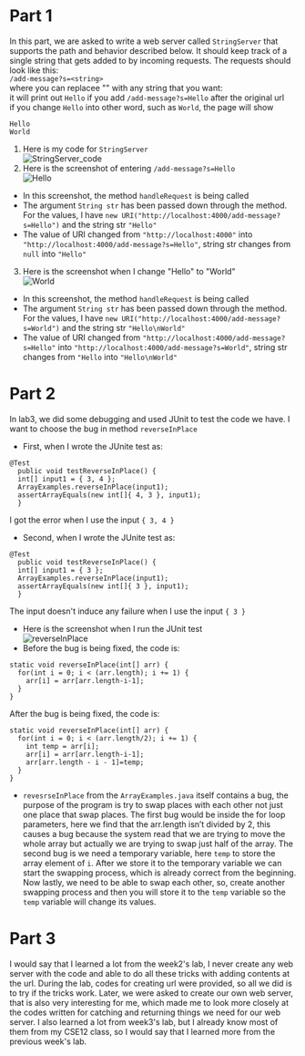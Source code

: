 # Part 1
In this part, we are asked to write a web server called `StringServer` 
that supports the path and behavior described below. It should keep track of a single string that 
gets added to by incoming requests. The requests should look like this: <br />
`/add-message?s=<string>` <br />
where you can replacee "<string>" with any string that you want: <br />
  it will print out `Hello` if you add `/add-message?s=Hello` after the original url<br />
  if you change `Hello` into other word, such as `World`, the page will show
  ```
  Hello
  World
  ```
  1) Here is my code for `StringServer`<br />
![StringServer_code](https://user-images.githubusercontent.com/122485099/215002895-0cd26e1c-51fe-4a8c-8d65-c69a611f56fe.jpg)<br />
  2) Here is the screenshot of entering `/add-message?s=Hello`<br />
  ![Hello](https://user-images.githubusercontent.com/122485099/215003579-b472a3eb-a2cd-4cca-bd64-59e0d6d19040.jpg)<br />
  * In this screenshot, the method `handleRequest` is being called
  * The argument `String str` has been passed down through the method. For the values, I have `new URI("http://localhost:4000/add-message?s=Hello")`
  and the string str `"Hello"`
  * The value of URI changed from `"http://localhost:4000"` into `"http://localhost:4000/add-message?s=Hello"`, string str changes from `null` into `"Hello"`
  3) Here is the screenshot when I change "Hello" to "World" <br />
  ![World](https://user-images.githubusercontent.com/122485099/215003637-97316ccf-6d66-44e6-9876-38e3420f081f.jpg)
  * In this screenshot, the method `handleRequest` is being called
  * The argument `String str` has been passed down through the method. For the values, I have `new URI("http://localhost:4000/add-message?s=World")`
  and the string str `"Hello\nWorld"`
  * The value of URI changed from `"http://localhost:4000/add-message?s=Hello"` into `"http://localhost:4000/add-message?s=World"`, string str changes from `"Hello` into `"Hello\nWorld"`<br />
	
# Part 2
  In lab3, we did some debugging and used JUnit to test the code we have. I want to choose the bug in method `reverseInPlace` <br />
  * First, when I wrote the JUnite test as: 
  ```
  @Test 
	public void testReverseInPlace() {
    int[] input1 = { 3, 4 };
    ArrayExamples.reverseInPlace(input1);
    assertArrayEquals(new int[]{ 4, 3 }, input1);
	}
  ```
  I got the error when I use the input `{ 3, 4 }`
  * Second, when I wrote the JUnite test as: 
  ```
  @Test 
	public void testReverseInPlace() {
    int[] input1 = { 3 };
    ArrayExamples.reverseInPlace(input1);
    assertArrayEquals(new int[]{ 3 }, input1);
	}
  ```
  The input doesn't induce any failure when I use the input `{ 3 }`
  * Here is the screenshot when I run the JUnit test<br />
![reverseInPlace](https://user-images.githubusercontent.com/122485099/215007896-60364615-f8d3-49ea-b25e-409dba84cbc0.jpg)<br />
  * Before the bug is being fixed, the code is:
  ```
  static void reverseInPlace(int[] arr) {
    for(int i = 0; i < (arr.length); i += 1) {
      arr[i] = arr[arr.length-i-1];
    }
  }
  ```
  After the bug is being fixed, the code is:
  ```
  static void reverseInPlace(int[] arr) {
    for(int i = 0; i < (arr.length/2); i += 1) {
      int temp = arr[i];
      arr[i] = arr[arr.length-i-1];
      arr[arr.length - i - 1]=temp;
    }
  }
  ```
  * `revesrseInPlace` from the `ArrayExamples.java` itself contains a bug, the purpose of the program is try to swap places with each other not 
  just one place that swap places. The first bug would be inside the for loop parameters, here we find that the arr.length isn’t divided by 2, 
  this causes a bug because the system read that we are trying to move the whole array but actually we are trying to swap just half of the array. 
  The second bug is we need a temporary variable, here `temp` to store the array element of `i`. After we store it to the temporary variable we can 
  start the swapping process, which is already correct from the beginning. Now lastly, we need to be able to swap each other, so, 
  create another swapping process and then you will store it to the `temp` variable so the `temp` variable will change its values. 
  
# Part 3
  I would say that I learned a lot from the week2's lab, I never create any web server with the code and able to do all these tricks with adding contents 
  at the url. During the lab, codes for creating url were provided, so all we did is to try if the tricks work. Later, we were asked to create our own
  web server, that is also very interesting for me, which made me to look more closely at the codes written for catching and returning things we need for our 
  web server. I also learned a lot from week3's lab, but I already know most of them from my CSE12 class, so I would say that I learned more from the 
  previous week's lab. 
  

